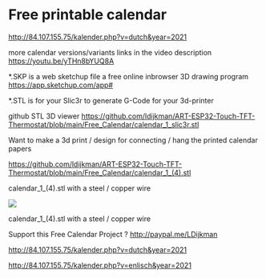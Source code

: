# Free printable calendar

http://84.107.155.75/kalender.php?v=dutch&year=2021

more calendar versions/variants links in the video description https://youtu.be/yTHn8bYUQ8A

*.SKP is a web sketchup file a free online inbrowser 3D drawing program https://app.sketchup.com/app#

*.STL is for your Slic3r to generate G-Code for your 3d-printer

github STL 3D viewer 
https://github.com/ldijkman/ART-ESP32-Touch-TFT-Thermostat/blob/main/Free_Calendar/calendar_1_slic3r.stl



Want to make a 3d print / design for connecting / hang the printed calendar papers

 
 
 https://github.com/ldijkman/ART-ESP32-Touch-TFT-Thermostat/blob/main/Free_Calendar/calendar_1_(4).stl
 
 calendar_1_(4).stl with a steel / copper wire
 
 <img src="https://github.com/ldijkman/ART-ESP32-Touch-TFT-Thermostat/blob/main/Free_Calendar/Free_Printable_Calendar.jpg">

 calendar_1_(4).stl with a steel / copper wire


Support this Free Calendar Project ? http://paypal.me/LDijkman

http://84.107.155.75/kalender.php?v=dutch&year=2021

http://84.107.155.75/kalender.php?v=enlisch&year=2021
 
